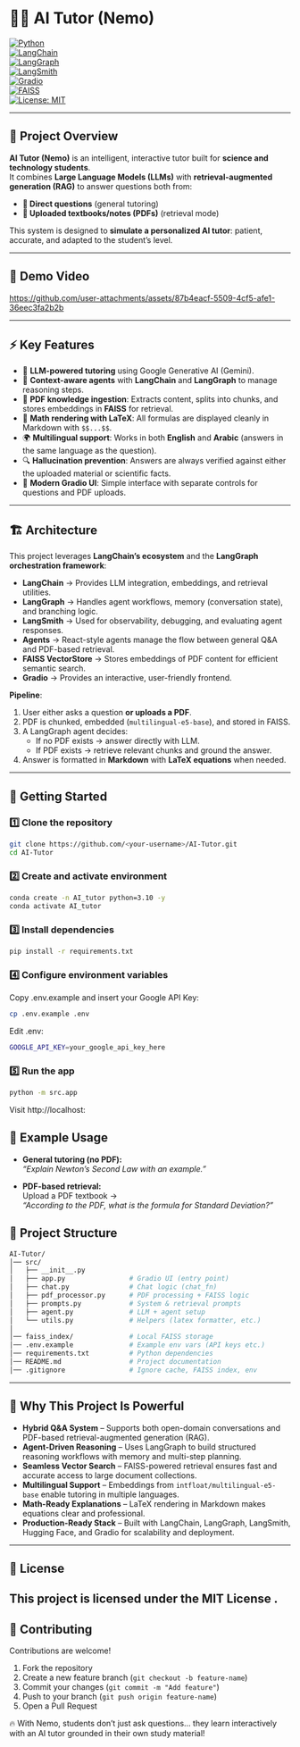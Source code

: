 # 🧑‍🏫 AI Tutor (Nemo)

[![Python](https://img.shields.io/badge/python-3.10+-blue.svg)](https://www.python.org/)  
[![LangChain](https://img.shields.io/badge/LangChain-0.2+-orange.svg)](https://www.langchain.com/)  
[![LangGraph](https://img.shields.io/badge/LangGraph-agents-purple.svg)](https://www.langchain.com/langgraph)  
[![LangSmith](https://img.shields.io/badge/LangSmith-monitoring-red.svg)](https://www.langchain.com/langsmith)  
[![Gradio](https://img.shields.io/badge/Gradio-4.x-green.svg)](https://www.gradio.app/)  
[![FAISS](https://img.shields.io/badge/VectorDB-FAISS-yellow.svg)](https://faiss.ai/)  
[![License: MIT](https://img.shields.io/badge/License-MIT-green.svg)](LICENSE)  

---

## 📖 Project Overview

**AI Tutor (Nemo)** is an intelligent, interactive tutor built for **science and technology students**.  
It combines **Large Language Models (LLMs)** with **retrieval-augmented generation (RAG)** to answer questions both from:  

- **💬 Direct questions** (general tutoring)  
- **📄 Uploaded textbooks/notes (PDFs)** (retrieval mode)  

This system is designed to **simulate a personalized AI tutor**: patient, accurate, and adapted to the student’s level.  

---
## 🎥 Demo Video
https://github.com/user-attachments/assets/87b4eacf-5509-4cf5-afe1-36eec3fa2b2b

---
## ⚡ Key Features

- 🤖 **LLM-powered tutoring** using Google Generative AI (Gemini).  
- 🧠 **Context-aware agents** with **LangChain** and **LangGraph** to manage reasoning steps.  
- 📄 **PDF knowledge ingestion**: Extracts content, splits into chunks, and stores embeddings in **FAISS** for retrieval.  
- 📐 **Math rendering with LaTeX**: All formulas are displayed cleanly in Markdown with `$$...$$`.  
- 🌍 **Multilingual support**: Works in both **English** and **Arabic** (answers in the same language as the question).  
- 🔍 **Hallucination prevention**: Answers are always verified against either the uploaded material or scientific facts.  
- 🎨 **Modern Gradio UI**: Simple interface with separate controls for questions and PDF uploads.  

---

## 🏗️ Architecture

This project leverages **LangChain’s ecosystem** and the **LangGraph orchestration framework**:

- **LangChain** → Provides LLM integration, embeddings, and retrieval utilities.  
- **LangGraph** → Handles agent workflows, memory (conversation state), and branching logic.  
- **LangSmith** → Used for observability, debugging, and evaluating agent responses.  
- **Agents** → React-style agents manage the flow between general Q&A and PDF-based retrieval.  
- **FAISS VectorStore** → Stores embeddings of PDF content for efficient semantic search.  
- **Gradio** → Provides an interactive, user-friendly frontend.  

**Pipeline**:
1. User either asks a question **or uploads a PDF**.  
2. PDF is chunked, embedded (`multilingual-e5-base`), and stored in FAISS.  
3. A LangGraph agent decides:
   - If no PDF exists → answer directly with LLM.  
   - If PDF exists → retrieve relevant chunks and ground the answer.  
4. Answer is formatted in **Markdown** with **LaTeX equations** when needed.  

---

## 🚀 Getting Started

### 1️⃣ Clone the repository
```bash
git clone https://github.com/<your-username>/AI-Tutor.git
cd AI-Tutor
```
### 2️⃣ Create and activate environment
```bash
conda create -n AI_tutor python=3.10 -y
conda activate AI_tutor
```
### 3️⃣ Install dependencies
```bash
pip install -r requirements.txt
```

### 4️⃣ Configure environment variables

Copy .env.example and insert your Google API Key:
```bash
cp .env.example .env
```
Edit .env:
```bash
GOOGLE_API_KEY=your_google_api_key_here
```
### 5️⃣ Run the app
```bash
python -m src.app
```
Visit http://localhost:

## 🧪 Example Usage

- **General tutoring (no PDF):**  
  _“Explain Newton’s Second Law with an example.”_

- **PDF-based retrieval:**  
  Upload a PDF textbook →  
  _“According to the PDF, what is the formula for Standard Deviation?”_

<!-- ✅ Response includes LaTeX-formatted equations like:

```latex
$$ \sigma = \sqrt{\frac{\sum_{i=1}^{N}(x_i - \mu)^2}{N}} $$
```

 🎉 -->

 ## 📂 Project Structure
```bash
AI-Tutor/
│── src/
│   ├── __init__.py
│   ├── app.py                # Gradio UI (entry point)
│   ├── chat.py               # Chat logic (chat_fn)
│   ├── pdf_processor.py      # PDF processing + FAISS logic
│   ├── prompts.py            # System & retrieval prompts
│   ├── agent.py              # LLM + agent setup
│   └── utils.py              # Helpers (latex formatter, etc.)
│
│── faiss_index/              # Local FAISS storage
│── .env.example              # Example env vars (API keys etc.)
│── requirements.txt          # Python dependencies
│── README.md                 # Project documentation
│── .gitignore                # Ignore cache, FAISS index, env
```

---

## 🧠 Why This Project Is Powerful

- **Hybrid Q&A System** – Supports both open-domain conversations and PDF-based retrieval-augmented generation (RAG).  
- **Agent-Driven Reasoning** – Uses LangGraph to build structured reasoning workflows with memory and multi-step planning.  
- **Seamless Vector Search** – FAISS-powered retrieval ensures fast and accurate access to large document collections.  
- **Multilingual Support** – Embeddings from `intfloat/multilingual-e5-base` enable tutoring in multiple languages.  
- **Math-Ready Explanations** – LaTeX rendering in Markdown makes equations clear and professional.  
- **Production-Ready Stack** – Built with LangChain, LangGraph, LangSmith, Hugging Face, and Gradio for scalability and deployment.

---
## 📜 License

This project is licensed under the MIT License
.
---
## 🙌 Contributing

Contributions are welcome!

1. Fork the repository  
2. Create a new feature branch (`git checkout -b feature-name`)  
3. Commit your changes (`git commit -m "Add feature"`)  
4. Push to your branch (`git push origin feature-name`)  
5. Open a Pull Request


🔥 With Nemo, students don’t just ask questions…
they learn interactively with an AI tutor grounded in their own study material!